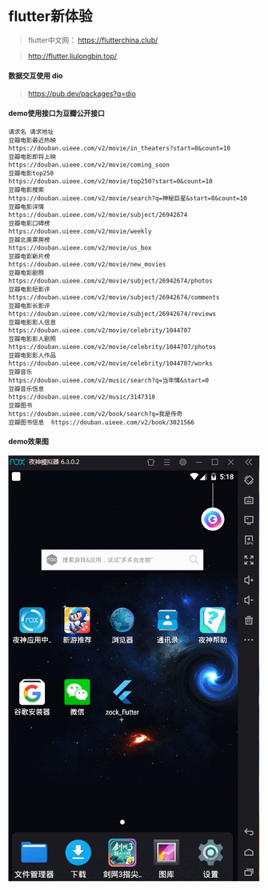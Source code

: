 # flutter新体验

> flutter中文网： https://flutterchina.club/

> http://flutter.liulongbin.top/


#### 数据交互使用 dio

> https://pub.dev/packages?q=dio

#### demo使用接口为豆瓣公开接口
```
请求名	请求地址
豆瓣电影最近热映	
https://douban.uieee.com/v2/movie/in_theaters?start=0&count=10
豆瓣电影即将上映	
https://douban.uieee.com/v2/movie/coming_soon
豆瓣电影top250	
https://douban.uieee.com/v2/movie/top250?start=0&count=10
豆瓣电影搜索
https://douban.uieee.com/v2/movie/search?q=神秘巨星&start=0&count=10
豆瓣电影详情
https://douban.uieee.com/v2/movie/subject/26942674
豆瓣电影口碑榜
https://douban.uieee.com/v2/movie/weekly
豆瓣北美票房榜
https://douban.uieee.com/v2/movie/us_box
豆瓣电影新片榜
https://douban.uieee.com/v2/movie/new_movies
豆瓣电影剧照
https://douban.uieee.com/v2/movie/subject/26942674/photos
豆瓣电影短影评
https://douban.uieee.com/v2/movie/subject/26942674/comments
豆瓣电影长影评
https://douban.uieee.com/v2/movie/subject/26942674/reviews
豆瓣电影影人信息
https://douban.uieee.com/v2/movie/celebrity/1044707
豆瓣电影影人剧照
https://douban.uieee.com/v2/movie/celebrity/1044707/photos
豆瓣电影影人作品
https://douban.uieee.com/v2/movie/celebrity/1044707/works
豆瓣音乐
https://douban.uieee.com/v2/music/search?q=当年情&start=0
豆瓣音乐信息
https://douban.uieee.com/v2/music/3147318
豆瓣图书
https://douban.uieee.com/v2/book/search?q=我是传奇
豆瓣图书信息	https://douban.uieee.com/v2/book/3021566
```



#### demo效果图
![flutter](https://github.com/zockbell/flutter_zock/blob/master/lib/GIF.gif?raw=true)

